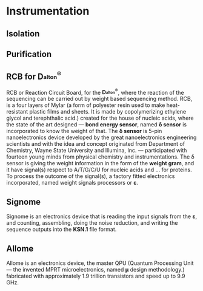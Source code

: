 # Instrumentation


## Isolation

## Purification

## RCB for D<sub><sup>alton</sup></sub><sup>®</sup>
RCB or Reaction Circuit Board, for the <b>D<sub><sup>alton</sup></sub><sup>®</sup></b>, where the reaction of the sequencing can be carried out by weight based sequencing method. RCB, is a four layers of Mylar (a form of polyester resin used to make heat-resistant plastic films and sheets. It is made by copolymerizing ethylene glycol and terephthalic acid.) created for the house of nucleic acids, where the state of the art designed — <b>bond energy sensor</b>, named <b>δ sensor</b> is incorporated to know the weight of that. The <b>δ sensor</b> is 5-pin nanoelectronics device developed by the great nanoelectronics engineering scientists and with the idea and concept originated from Department of Chemistry, Wayne State University and Illumina, Inc. — participated with fourteen young minds from physical chemistry and instrumentations. The δ sensor is giving the weight information in the form of the <b>weight gram</b>, and it have signal(s) respect to A/T/G/C/U for nucleic acids and ... for proteins. To process the outcome of the signal(s), a factory fitted electronics incorporated, named weight signals processors or <b>ε</b>.

## Signome
Signome is an electronics device that is reading the input signals from the <b>ε</b>, and counting, assembling, doing the noise reduction, and writing the sequence outputs into the <b>KSN.1</b> file format.

## Allome
Allome is an electronics device, the master QPU (Quantum Processing Unit — the invented MPRT microelectronics, named <b>μ</b> design methodology.) fabricated with approximately 1.9 trillion transistors and speed up to 9.9 GHz.
